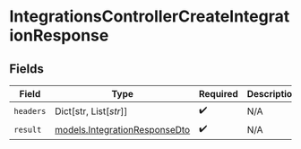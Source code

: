 # IntegrationsControllerCreateIntegrationResponse


## Fields

| Field                                                                | Type                                                                 | Required                                                             | Description                                                          |
| -------------------------------------------------------------------- | -------------------------------------------------------------------- | -------------------------------------------------------------------- | -------------------------------------------------------------------- |
| `headers`                                                            | Dict[str, List[*str*]]                                               | :heavy_check_mark:                                                   | N/A                                                                  |
| `result`                                                             | [models.IntegrationResponseDto](../models/integrationresponsedto.md) | :heavy_check_mark:                                                   | N/A                                                                  |